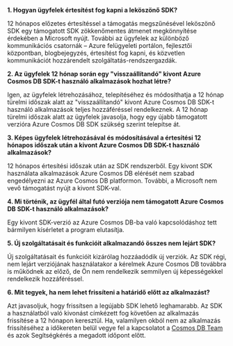 **1. Hogyan ügyfelek értesítést fog kapni a leköszönő SDK?**

12 hónapos előzetes értesítéssel a támogatás megszűnésével leköszönő SDK egy támogatott SDK zökkenőmentes átmenet megkönnyítése érdekében a Microsoft nyújt. További az ügyfelek az különböző kommunikációs csatornák – Azure felügyeleti portálon, fejlesztői központban, blogbejegyzés, értesítést fog kapni, és közvetlen kommunikációt hozzárendelt szolgáltatás-rendszergazdák.

**2. Az ügyfelek 12 hónap során egy "visszaállítandó" kivont Azure Cosmos DB SDK-t használó alkalmazások hozhat létre?** 

Igen, az ügyfelek létrehozásához, telepítéséhez és módosíthatja a 12 hónap türelmi időszak alatt az "visszaállítandó" kivont Azure Cosmos DB SDK-t használó alkalmazások teljes hozzáféréssel rendelkeznek. A 12 hónap türelmi időszak alatt az ügyfelek javasolja, hogy egy újabb támogatott verzióra Azure Cosmos DB SDK szükség szerint telepítse át.

**3. Képes ügyfelek létrehozásával és módosításával a értesítési 12 hónapos időszak után a kivont Azure Cosmos DB SDK-t használó alkalmazások?**

12 hónapos értesítési időszak után az SDK rendszerből. Egy kivont SDK használata alkalmazások Azure Cosmos DB elérését nem szabad engedélyezni az Azure Cosmos DB platformon. További, a Microsoft nem vevő támogatást nyújt a kivont SDK-val.

**4. Mi történik, az ügyfél által futó verziója nem támogatott Azure Cosmos DB SDK-t használó alkalmazások?**

Egy kivont SDK-verzió az Azure Cosmos DB-ba való kapcsolódáshoz tett bármilyen kísérletet a program elutasítja. 

**5. Új szolgáltatásait és funkcióit alkalmazandó összes nem lejárt SDK?**

Új szolgáltatásait és funkcióit kizárólag hozzáadódik új verziók. Az SDK régi, nem lejárt verziójának használatakor a kérelmek Azure Cosmos DB továbbra is működnek az előző, de Ön nem rendelkezik semmilyen új képességekkel rendelkezik hozzáféréssel.  

**6. Mit tegyek, ha nem lehet frissíteni a határidő előtt az alkalmazást?**

Azt javasoljuk, hogy frissítsen a legújabb SDK lehető leghamarabb. Az SDK a használatból való kivonást címkézett fog követően az alkalmazás frissítése a 12 hónapon keresztül. Ha, valamilyen okból nem az alkalmazás frissítéséhez a időkereten belül vegye fel a kapcsolatot a [Cosmos DB Team](mailto:askcosmosdb@microsoft.com) és azok Segítségkérés a megadott időpont előtt.

